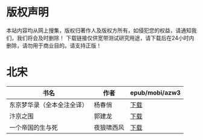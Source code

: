 # 版权声明

本站内容均从网上搜集，版权归著作人及版权方所有，如侵犯您的权益，请通知我们，我们将会及时删除！ 下载链接仅供宽带测试研究用途，请下载后在24小时内删除，请勿用于商业目的。请支持正版！

# 北宋

| 书名 | 作者 | epub/mobi/azw3 |
| --- | --- | --- |
| 东京梦华录（全本全注全译） | 杨春俏 | [下载](https://url89.ctfile.com/f/31084289-1375510912-9a7f13?p=8866) |
| 汴京之围 | 郭建龙 | [下载](https://url89.ctfile.com/f/31084289-1357034971-15dabf?p=8866) |
| 一个帝国的生与死 | 夜狼啸西风 | [下载](https://url89.ctfile.com/f/31084289-1357007848-1e242c?p=8866) |
